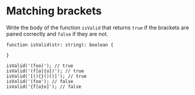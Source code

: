  # Matching brackets
 
Write the body of the function `isValid` that returns `true` if the brackets are paired correctly and `false` if they are not.

    function isValid(str: string): boolean {
    
    }
    
    isValid('(foo)'); // true
    isValid('(f[o]{o})'); // true
    isValid('[(){}()()]'); // true
    isValid('(foo'); // false
    isValid('{f[o}o]'); // false
